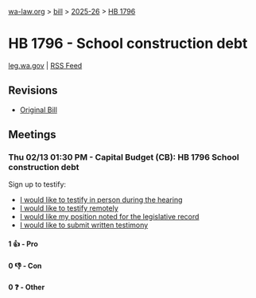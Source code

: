[wa-law.org](/) > [bill](/bill/) > [2025-26](/bill/2025-26/) > [HB 1796](/bill/2025-26/hb/1796/)

# HB 1796 - School construction debt
[leg.wa.gov](https://app.leg.wa.gov/billsummary?BillNumber=1796&Year=2025&Initiative=false) | [RSS Feed](./rss.xml)

## Revisions
* [Original Bill](1/)

## Meetings
### Thu 02/13 01:30 PM - Capital Budget (CB): HB 1796 School construction debt
Sign up to testify:
* [I would like to testify in person during the hearing](https://app.leg.wa.gov/csi/Testifier/Add?chamber=House&mId=32746&aId=163175&caId=25547&tId=1)
* [I would like to testify remotely](https://app.leg.wa.gov/csi/Testifier/Add?chamber=House&mId=32746&aId=163175&caId=25547&tId=2)
* [I would like my position noted for the legislative record](https://app.leg.wa.gov/csi/Testifier/Add?chamber=House&mId=32746&aId=163175&caId=25547&tId=3)
* [I would like to submit written testimony](https://app.leg.wa.gov/csi/Testifier/Add?chamber=House&mId=32746&aId=163175&caId=25547&tId=4)

#### 1 👍 - Pro

#### 0 👎 - Con

#### 0 ❓ - Other

